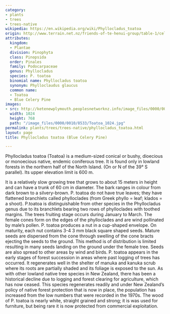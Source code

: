 ```yaml
---
category:
- plants
- trees
- trees-native
wikipedia: https://en.wikipedia.org/wiki/Phyllocladus_toatoa
origin: http://www.terrain.net.nz/friends-of-te-henui-group/table-1/celery-pine.html
attributes:
  kingdom:
  - Plantae
  division: Pinophyta
  class: Pinopsida
  order: Pinales
  family: Podocarpaceae
  genus: Phyllocladus
  species: P. toatoa
  binomial name: Phyllocladus toatoa
  synonym: Phylloclaudus glaucus
  common name:
  - Toatoa
  - Blue Celery Pine
images:
- src: http://ketenewplymouth.peoplesnetworknz.info/image_files/0000/0010/8533/Toatoa_1024.jpg
  width: 1024
  height: 768
  path: "/image_files/0000/0010/8533/Toatoa_1024.jpg"
permalink: plants/trees/trees-native/phyllocladus_toatoa.html
layout: page
title: Phyllocladus toatoa (Blue Celery Pine)

---
```

Phyllocladus toatoa (Toatoa) is a medium-sized conical or bushy, dioecious or monoecious native, endemic coniferous tree. It is found only in lowland forests in the northern half of the North Island. (On or N of the 39° S parallel). Its upper elevation limit is 600 m.

It is a relatively slow growing tree that grows to about 15 meters in height and can have a trunk of 60 cm in diameter. The bark ranges in colour from dark brown to a silvery-brown.
P. toatoa do not have true leaves; they have flattened branchlets called phylloclades (from Greek phyllo = leaf; klados = a shoot). P.toatoa is distinguishable from other species in the Phyllocladus genus due to its branchlets bearing two rows of phylloclades with toothed margins.
The trees fruiting stage occurs during January to March. The female cones form on the edges of the phylloclades and are wind pollinated by male’s pollen. 
P. toatoa produces a nut in a cup-shaped envelope. On maturity, each nut contains 3-4 3 mm black square shaped seeds. Mature seeds are dispersed from the cone through swelling of the cone bracts ejecting the seeds to the ground. This method is of distribution is limited resulting in many seeds landing on the ground under the female tree. Seeds are also spread to other areas by wind and birds.
P. toatoa appears in the early stages of forest succession in areas where past logging of trees has occurred. It regenerates well in the shelter of manuka and kanuka scrub where its roots are partially shaded and its foliage is exposed to the sun.
As with other lowland native tree species in New Zealand, there has been a historical decline due to logging and forest clearing for agriculture, which has now ceased. This species regenerates readily and under New Zealand’s policy of native forest protection that is now in place, the population has increased from the low numbers that were recorded in the 1970s.
The wood of P. toatoa is nearly white, straight grained and strong; it is was used for furniture, but being rare it is now protected from commercial exploitation.
